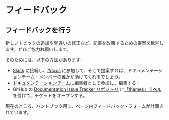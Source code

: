 <!-- 
# Feedback
 -->
# フィードバック

<!-- 
## Giving Feedback
 -->
## フィードバックを行う

<!-- 
We welcome suggestions to improve the article, whether it is to add new topics or to rectify mistakes, you’re invited to help.
 -->
新しいトピックの追加や間違いの修正など、記事を改善するための提案を歓迎します。ぜひご協力お願いします。

<!-- 
You can do so in the following ways
 -->
そのためには、以下の方法があります:

<!-- 
*   Connect to [Slack](https://make.wordpress.org/chat/) and join [#docs](https://wordpress.slack.com/messages/docs/) and make your suggestion there, one of the Documentation Team members will help
*   Join the [Documentation Team](https://make.wordpress.org/docs/) as an editor and edit away!
*   Open a ticket in the [Documentation Issue Tracker repository](https://github.com/WordPress/Documentation-Issue-Tracker) on GitHub with the [“themes” label](https://github.com/WordPress/Documentation-Issue-Tracker/labels/themes).
 -->
*   [Slack](https://make.wordpress.org/chat/) に接続し、[#docs](https://wordpress.slack.com/messages/docs/) に参加して、そこで提案すれば、ドキュメンテーションチーム・メンバーの誰かが助けてくれるでしょう。
*   [ドキュメンテーションチーム](https://make.wordpress.org/docs/)に編集者として参加し、編集する !
*   GitHub の [Documentation Issue Tracker リポジトリ](https://github.com/WordPress/Documentation-Issue-Tracker) に[「themes」ラベル](https://github.com/WordPress/Documentation-Issue-Tracker/labels/themes)を付けて、チケットをオープンする。

<!-- 
In-page feedback forms are currently planned for the handbooks.
 -->
現在のところ、ハンドブック用に、ページ内フィードバック・フォームが計画されています。